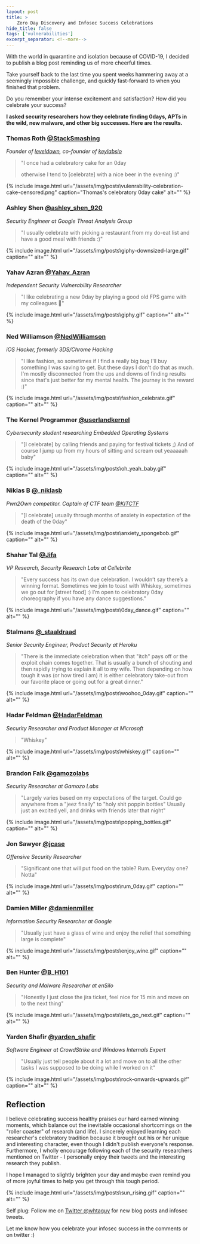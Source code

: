 ```yaml
---
layout: post
title: >
    Zero Day Discovery and Infosec Success Celebrations
hide_title: false
tags: ['vulnerabilities']
excerpt_separator: <!--more-->
---
```

With the world in quarantine and isolation because of COVID\-19, I decided to publish a blog post reminding us of more cheerful times.

Take yourself back to the last time you spent weeks hammering away at a seemingly impossible challenge, and quickly fast\-forward to when you finished that problem.

Do you remember your intense excitement and satisfaction? How did you celebrate your success?
<!--more-->
**I asked security researchers how they celebrate finding 0days, APTs in the wild, new malware, and other big successes. Here are the results.**
### Thomas Roth [@StackSmashing](https://twitter.com/StackSmashing)
*Founder of [leveldown](https://leveldown.de/), co\-founder of [keylabsio](http://keylabs.io/)*
> "I once had a celebratory cake for an 0day
>
> otherwise I tend to \[celebrate\] with a nice beer in the evening :\)"

{% include image.html url="/assets/img/posts\vulenrability-celebration-cake-censored.png" caption="Thomas&#x27;s celebratory 0day cake" alt="" %}

### Ashley Shen [@ashley\_shen\_920](https://twitter.com/ashley_shen_920)
*Security Engineer at Google Threat Analysis Group*
> "I usually celebrate with picking a restaurant from my do\-eat list and have a good meal with friends :\)"

{% include image.html url="/assets/img/posts\giphy-downsized-large.gif" caption="" alt="" %}

### Yahav Azran [@Yahav\_Azran](https://twitter.com/Yahav_Azran)
*Independent Security Vulnerability Researcher*
> "I like celebrating a new 0day by playing a good old FPS game with my colleagues 🔫"

{% include image.html url="/assets/img/posts\giphy.gif" caption="" alt="" %}

### Ned Williamson [@NedWilliamson](https://twitter.com/NedWilliamson)
*iOS Hacker, formerly 3DS/Chrome Hacking*
> "I like fashion, so sometimes if I find a really big bug I'll buy something I was saving to get. But these days I don't do that as much. I'm mostly disconnected from the ups and downs of finding results since that's just better for my mental health. The journey is the reward :\)"

{% include image.html url="/assets/img/posts\fashion_celebrate.gif" caption="" alt="" %}

### The Kernel Programmer [@userlandkernel](https://twitter.com/userlandkernel)
*Cybersecurity student researching Embedded Operating Systems*
> "\[I celebrate\] by calling friends and paying for festival tickets ;\) And of course I jump up from my hours of sitting and scream out yeaaaaah baby"

{% include image.html url="/assets/img/posts\oh_yeah_baby.gif" caption="" alt="" %}

### Niklas B [@\_niklasb](https://twitter.com/_niklasb)
*Pwn2Own competitor. Captain of CTF team [@KITCTF](https://twitter.com/KITCTF)*
> "\[I celebrate\] usually through months of anxiety in expectation of the death of the 0day"

{% include image.html url="/assets/img/posts\anxiety_spongebob.gif" caption="" alt="" %}

### Shahar Tal [@Jifa](https://twitter.com/Jifa)
*VP Research, Security Research Labs at Cellebrite*
> "Every success has its own due celebration. I wouldn’t say there’s a winning format.
Sometimes we join to toast with Whiskey, sometimes we go out for \[street food\] :\)
I’m open to celebratory 0day choreography if you have any dance suggestions."

{% include image.html url="/assets/img/posts\0day_dance.gif" caption="" alt="" %}

### Stalmans [@\_staaldraad](https://twitter.com/_staaldraad)
*Senior Security Engineer, Product Security at Heroku*
> "There is the immediate celebration when that "itch" pays off or the exploit chain comes together. That is usually a bunch of shouting and then rapidly trying to explain it all to my wife. Then depending on how tough it was \(or how tired I am\) it is either celebratory take\-out from our favorite place or going out for a great dinner."

{% include image.html url="/assets/img/posts\woohoo_0day.gif" caption="" alt="" %}

### Hadar Feldman [@HadarFeldman](https://twitter.com/HadarFeldman)
*Security Researcher and Product Manager at Microsoft*
> "Whiskey"

{% include image.html url="/assets/img/posts\whiskey.gif" caption="" alt="" %}

### Brandon Falk [@gamozolabs](https://twitter.com/gamozolabs)
*Security Researcher at Gamozo Labs*
> "Largely varies based on my expectations of the target. Could go anywhere from a "jeez finally" to "holy shit poppin bottles" Usually just an excited yell, and drinks with friends later that night"

{% include image.html url="/assets/img/posts\popping_bottles.gif" caption="" alt="" %}

### Jon Sawyer [@jcase](https://twitter.com/jcase)
*Offensive Security Researcher*
> "Significant one that will put food on the table? Rum. Everyday one? Notta"

{% include image.html url="/assets/img/posts\rum_0day.gif" caption="" alt="" %}

### Damien Miller [@damienmiller](https://twitter.com/damienmiller)
*Information Security Researcher at Google*
> "Usually just have a glass of wine and enjoy the relief that something large is complete"

{% include image.html url="/assets/img/posts\enjoy_wine.gif" caption="" alt="" %}

### Ben Hunter [@B\_H101](https://twitter.com/B_H101)
*Security and Malware Researcher at enSilo*
> "Honestly I just close the jira ticket, feel nice for 15 min and move on to the next thing"

{% include image.html url="/assets/img/posts\lets_go_next.gif" caption="" alt="" %}
### Yarden Shafir [@yarden\_shafir](https://twitter.com/yarden_shafir)
*Software Engineer at CrowdStrike and Windows Internals Expert*
> "Usually just tell people about it a lot and move on to all the other tasks I was supposed to be doing while I worked on it"

{% include image.html url="/assets/img/posts\rock-onwards-upwards.gif" caption="" alt="" %}
## Reflection
I believe celebrating success healthy praises our hard earned winning moments,  which balance out the inevitable occasional shortcomings on the "roller  coaster" of research \(and life\). I sincerely enjoyed  learning each researcher's celebratory tradition because it brought out his or her unique and  interesting character, even though I didn't publish everyone's response. Furthermore, I wholly encourage following each of the security researchers mentioned on Twitter \- I personally enjoy their tweets and the interesting research they publish.

I hope I managed to slightly brighten your day and maybe even remind you of more joyful times to help you get through this tough period.

{% include image.html url="/assets/img/posts\sun_rising.gif" caption="" alt="" %}

Self plug: Follow me on [Twitter @whtaguy](https://twitter.com/whtaguy) for new blog posts and infosec tweets.

Let me know how you celebrate your infosec success in the comments or on twitter :)
